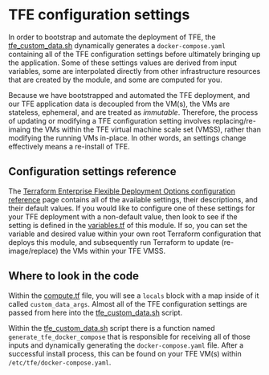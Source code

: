 # TFE configuration settings

In order to bootstrap and automate the deployment of TFE, the [tfe_custom_data.sh](../templates/tfe_custom_data.sh.tpl) dynamically generates a `docker-compose.yaml` containing all of the TFE configuration settings before ultimately bringing up the application. Some of these settings values are derived from input variables, some are interpolated directly from other infrastructure resources that are created by the module, and some are computed for you.

Because we have bootstrapped and automated the TFE deployment, and our TFE application data is decoupled from the VM(s), the VMs are stateless, ephemeral, and are treated as _immutable_. Therefore, the process of updating or modifying a TFE configuration setting involves replacing/re-imaing the VMs within the TFE virtual machine scale set (VMSS), rather than modifying the running VMs in-place. In other words, an settings change effectively means a re-install of TFE.

## Configuration settings reference

The [Terraform Enterprise Flexible Deployment Options configuration reference](https://developer.hashicorp.com/terraform/enterprise/flexible-deployments/install/configuration) page contains all of the available settings, their descriptions, and their default values. If you would like to configure one of these settings for your TFE deployment with a non-default value, then look to see if the setting is defined in the [variables.tf](../variables.tf) of this module. If so, you can set the variable and desired value within your own root Terraform configuration that deploys this module, and subsequently run Terraform to update (re-image/replace) the VMs within your TFE VMSS.

## Where to look in the code

Within the [compute.tf](../compute.tf) file, you will see a `locals` block with a map inside of it called `custom_data_args`. Almost all of the TFE configuration settings are passed from here into the [tfe_custom_data.sh](../templates/tfe_custom_data.sh.tpl) script.

Within the [tfe_custom_data.sh](../templates/tfe_custom_data.sh.tpl) script there is a function named `generate_tfe_docker_compose` that is responsible for receiving all of those inputs and dynamically generating the `docker-compose.yaml` file. After a successful install process, this can be found on your TFE VM(s) within `/etc/tfe/docker-compose.yaml`.
